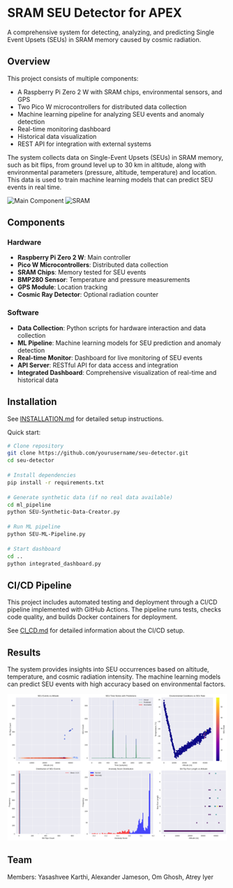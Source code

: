 # SRAM SEU Detector for APEX

A comprehensive system for detecting, analyzing, and predicting Single Event Upsets (SEUs) in SRAM memory caused by cosmic radiation.

## Overview

This project consists of multiple components:
- A Raspberry Pi Zero 2 W with SRAM chips, environmental sensors, and GPS
- Two Pico W microcontrollers for distributed data collection
- Machine learning pipeline for analyzing SEU events and anomaly detection
- Real-time monitoring dashboard
- Historical data visualization
- REST API for integration with external systems

The system collects data on Single-Event Upsets (SEUs) in SRAM memory, such as bit flips, from ground level up to 30 km in altitude, along with environmental parameters (pressure, altitude, temperature) and location. This data is used to train machine learning models that can predict SEU events in real time.

<picture>
 <img alt="Main Component" src="images/IMG_5444.png" width="400">
</picture>

<picture>
  <img alt="SRAM" src="images/IMG_5447.png" width="400">
</picture>

## Components

### Hardware
- **Raspberry Pi Zero 2 W**: Main controller
- **Pico W Microcontrollers**: Distributed data collection
- **SRAM Chips**: Memory tested for SEU events
- **BMP280 Sensor**: Temperature and pressure measurements
- **GPS Module**: Location tracking
- **Cosmic Ray Detector**: Optional radiation counter

### Software
- **Data Collection**: Python scripts for hardware interaction and data collection
- **ML Pipeline**: Machine learning models for SEU prediction and anomaly detection
- **Real-time Monitor**: Dashboard for live monitoring of SEU events
- **API Server**: RESTful API for data access and integration
- **Integrated Dashboard**: Comprehensive visualization of real-time and historical data

## Installation

See [INSTALLATION.md](INSTALLATION.md) for detailed setup instructions.

Quick start:

```bash
# Clone repository
git clone https://github.com/yourusername/seu-detector.git
cd seu-detector

# Install dependencies
pip install -r requirements.txt

# Generate synthetic data (if no real data available)
cd ml_pipeline
python SEU-Synthetic-Data-Creator.py

# Run ML pipeline
python SEU-ML-Pipeline.py

# Start dashboard
cd ..
python integrated_dashboard.py
```

## CI/CD Pipeline

This project includes automated testing and deployment through a CI/CD pipeline implemented with GitHub Actions. 
The pipeline runs tests, checks code quality, and builds Docker containers for deployment.

See [CI_CD.md](CI_CD.md) for detailed information about the CI/CD setup.

## Results

The system provides insights into SEU occurrences based on altitude, temperature, and cosmic radiation intensity. The machine learning models can predict SEU events with high accuracy based on environmental factors.

<picture>
  <img alt="Synthetic Data Analysis" src="images/seu_synthetic_analysis_results.png" width="604">
</picture>

## Team

Members:
Yasashvee Karthi, Alexander Jameson, Om Ghosh, Atrey Iyer
